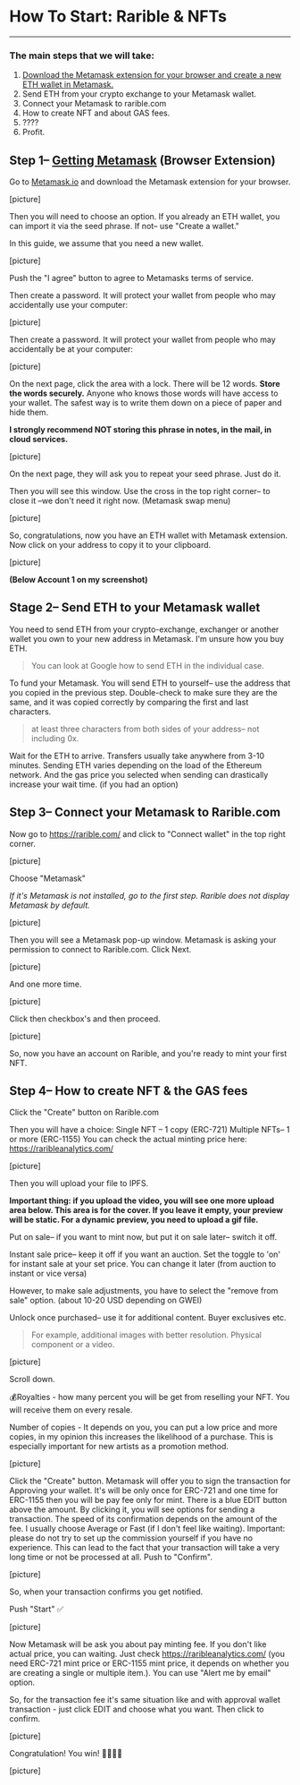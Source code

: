 # How To Start: Rarible & NFTs

____
### The main steps that we will take:

 1. [Download the Metamask extension for your browser and create a new ETH wallet in Metamask.](#getting-metamask) 
 2. Send ETH from your crypto exchange to your Metamask wallet.
 3. Connect your Metamask to rarible.com
 4. How to create NFT and about GAS fees.
 5. ????
 6. Profit.


## Step 1– [Getting Metamask](#getting-metamask) (Browser Extension)

Go to [Metamask.io](https://metamask.io/download.html) and download the Metamask extension for your browser.

[picture]

Then you will need to choose an option. If you already an ETH wallet, you can import it via the seed phrase. If not– use "Create a wallet." 

In this guide, we assume that you need a new wallet.

[picture]

Push the "I agree" button to agree to Metamasks terms of service.

Then create a password. It will protect your wallet from people who may accidentally use your computer:

[picture]

Then create a password. It will protect your wallet from people who may accidentally be at your computer:

[picture]

On the next page, click the area with a lock. There will be 12 words. **Store the words securely.** Anyone who knows those words will have access to your wallet. The safest way is to write them down on a piece of paper and hide them. 

**I strongly recommend NOT storing this phrase in notes, in the mail, in cloud services.**

[picture]

On the next page, they will ask you to repeat your seed phrase. Just do it.

Then you will see this window. Use the cross in the top right corner– to close it –we don't need it right now. (Metamask swap menu)

[picture]

So, congratulations, now you have an ETH wallet with Metamask extension. Now click on your address to copy it to your clipboard.

[picture]


**(Below Account 1 on my screenshot)**


## Stage 2– Send ETH to your Metamask wallet

You need to send ETH from your crypto-exchange, exchanger or another wallet you own to your new address in Metamask. I'm unsure how you buy ETH. 

>You can look at Google how to send ETH in the individual case.
 
To fund your Metamask. You will send ETH to yourself– use the address that you copied in the previous step. Double-check to make sure they are the same, and it was copied correctly by comparing the first and last characters. 

> at least three characters from both sides of your address– not including 0x.

Wait for the ETH to arrive. Transfers usually take anywhere from 3-10 minutes. Sending ETH varies depending on the load of the Ethereum network. And the gas price you selected when sending can drastically increase your wait time. (if you had an option)


## Step 3– Connect your Metamask to Rarible.com
Now go to https://rarible.com/ and click to "Connect wallet" in the top right corner.

[picture]

Choose "Metamask"

*If it's Metamask is not installed, go to the first step. Rarible does not display Metamask by default.*

[picture]

Then you will see a Metamask pop-up window. Metamask is asking your permission to connect to Rarible.com. Click Next.

[picture]

And one more time.

[picture]

Click then checkbox's and then proceed.

[picture]

So, now you have an account on Rarible, and you're ready to mint your first NFT.


## Step 4– How to create NFT & the GAS fees
Click the "Create" button on Rarible.com 

Then you will have a choice: 
Single NFT – 1 copy (ERC-721) 
Multiple NFTs– 1 or more (ERC-1155)
You can check the actual minting price here: https://raribleanalytics.com/

[picture]

Then you will upload your file to IPFS.

**Important thing: if you upload the video, you will see one more upload area below. This area is for the cover.  If you leave it empty, your preview will be static. For a dynamic preview, you need to upload a gif file.**

Put on sale– if you want to mint now, but put it on sale later– switch it off. 

Instant sale price– keep it off if you want an auction. Set the toggle to 'on' for instant sale at your set price. You can change it later (from auction to instant or vice versa) 

However, to make sale adjustments, you have to select the "remove from sale" option. (about 10-20 USD depending on GWEI)

Unlock once purchased– use it for additional content. Buyer exclusives etc. 

>For example, additional images with better resolution. Physical component or a video.

[picture]

Scroll down.

💰Royalties - how many percent you will be get from reselling your NFT. You will receive them on every resale. 

Number of copies - It depends on you, you can put a low price and more copies, in my opinion this increases the likelihood of a purchase. This is especially important for new artists as a promotion method.

[picture]

Click the "Create" button. Metamask will offer you to sign the transaction for Approving your wallet. It's will be only once for ERC-721 and one time for ERC-1155 then you will be pay fee only for mint. There is a blue EDIT button above the amount. By clicking it, you will see options for sending a transaction. The speed of its confirmation depends on the amount of the fee. I usually choose Average or Fast (if I don't feel like waiting). Important: please do not try to set up the commission yourself if you have no experience. This can lead to the fact that your transaction will take a very long time or not be processed at all.
Push to "Confirm".

[picture]

So, when your transaction confirms you get notified.

Push "Start" ✅

[picture]

Now Metamask will be ask you about pay minting fee. If you don't like actual price, you can waiting. Just check https://raribleanalytics.com/ (you need ERC-721 mint price or ERC-1155 mint price, it depends on whether you are creating a single or multiple item.). You can use "Alert me by email" option.

So, for the transaction fee it's same situation like and with approval wallet transaction - just click EDIT and choose what you want.
Then click to confirm.

[picture]

Congratulation! You win! 🎉🎉🎉✅

[picture]
